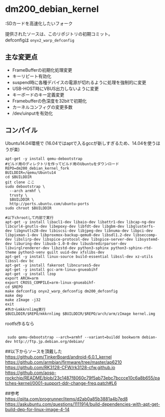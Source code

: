 # dm200_debian_kernel
:SDカードを高速化したいフォーク

提供されたソースは、このリポジトリの初期コミット。  
defconfigは `onyx2_warp_defconfig`

## 主な変更点  
* FrameBufferの初期化処理変更
* キーリピート有効化
* suspend時に各種デバイスの電源が切れるように処理を強制的に変更
* USB-HOST時にVBUS出力しないように変更
* キーボードのキー定義変更
* Framebufferの色深度を32bitで初期化
* カーネルコンフィグの変更多数
* /dev/uinputを有効化

## コンパイル  
Ubuntu14.04環境で (16.04ではaptで入るgccが新しすぎるため、14.04を使うほうが楽)  
```
apt-get -y install qemu-debootstrap
#ビルド用のディレクトリを作ってビルド用のUbuntuをダウンロード
REPO=dm200_debian_kernel_fork
BUILDDIR=/qemu/Ubuntu14
cd $BUILDDIR
git clone ここ
sudo debootstrap \
  --arch armhf \
  trusty \
  $BUILDDIR \
  http://ports.ubuntu.com/ubuntu-ports 
sudo chroot $BUILDDIR

#以下chrootして内部で実行
apt-get -y install libacl1-dev libaio-dev libattr1-dev libcap-ng-dev libcurl4-gnutls-dev libepoxy-dev libfdt-dev libgbm-dev libglusterfs-dev libgnutls28-dev libiscsi-dev libjpeg-dev libnuma-dev libpci-dev libpixman-1-dev libproxmox-backup-qemu0-dev libsdl1.2-dev libseccomp-dev libslirp-dev libspice-protocol-dev libspice-server-dev libsystemd-dev liburing-dev libusb-1.0-0-dev libusbredirparser-dev libvirglrenderer-dev libzstd-dev python3-sphinx python3-sphinx-rtd-theme python3-venv quilt uuid-dev xfslibs-dev
apt-get -y install linux-source build-essential libssl-dev xz-utils libssl-dev bc  
apt-get -y install fakeroot libncurses5-dev  
apt-get -y install gcc-arm-linux-gnueabihf  
apt-get -y install lzop  
export ARCH=arm  
export CROSS_COMPILE=arm-linux-gnueabihf-  
cd $REPO
make defconfig onyx2_warp_defconfig dm200_defconfig
make dep  
make zImage -j32  
exit
#外からmkkrnlimg実行
$BUILDDIR/$REPO/mkkrnlimg $BUILDDIR/$REPO/arch/arm/zImage kernel.img  
```

rootfs作るなら
```

 sudo qemu-debootstrap --arch=armhf --variant=buildd bookworm debian-dev http://ftp.jp.debian.org/debian/
```

##以下からソースを頂戴した  
https://github.com/TinkerBoard/android-6.0.1_kernel  
https://github.com/armbian/firmware/tree/master/ap6210
https://github.com/RK3128-CFW/rk3128-cfw.github.io  
https://github.com/aosp-rockchip/README/blob/23c1487f8060c79f5ab73ebc7bccce10c6a8b655/patches-kernel/0001-support-ddr-change-freq.patch#L6  
  
##参考  
https://qiita.com/progrunner/items/d2ab0a85b3881a4b7ed8  
https://askubuntu.com/questions/1111914/build-dependencies-with-apt-get-build-dep-for-linux-image-4-14  
